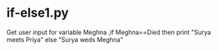 # if-else1.py
Get user input for variable Meghna ,if Meghna==Died then print "Surya meets Priya" else "Surya weds Meghna"

